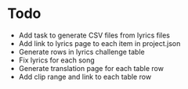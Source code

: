 # Todo

- Add task to generate CSV files from lyrics files
- Add link to lyrics page to each item in project.json
- Generate rows in lyrics challenge table
- Fix lyrics for each song
- Generate translation page for each table row
- Add clip range and link to each table row
